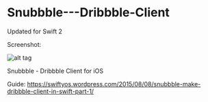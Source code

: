 # Snubbble---Dribbble-Client

Updated for Swift 2

Screenshot:

![alt tag](https://swiftyos.files.wordpress.com/2015/08/ios-simulator-screen-shot-aug-8-2015-1-36-47-pm.png?w=342&h=607)

Snubbble - Dribbble Client for iOS

Guide: https://swiftyos.wordpress.com/2015/08/08/snubbble-make-dribbble-client-in-swift-part-1/
